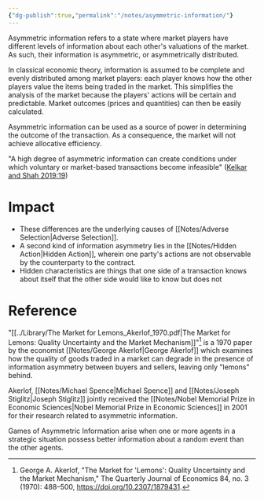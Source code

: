 ```yaml
---
{"dg-publish":true,"permalink":"/notes/asymmetric-information/"}
---
```



Asymmetric information refers to a state where market players have different levels of information about each other's valuations of the market. As such, their information is asymmetric, or asymmetrically distributed.

In classical economic theory, information is assumed to be complete and evenly distributed among market players: each player knows how the other players value the items being traded in the market. This simplifies the analysis of the market because the players' actions will be certain and predictable. Market outcomes (prices and quantities) can then be easily calculated.

Asymmetric information can be used as a source of power in determining the outcome of the transaction. As a consequence, the market will not achieve allocative efficiency.

"A high degree of asymmetric information can create conditions under which voluntary or market-based transactions become infeasible" ([Kelkar and Shah 2019:19](zotero://open-pdf/library/items/EW52ATBW?page=19))

# Impact
- These differences are the underlying causes of [[Notes/Adverse Selection\|Adverse Selection]].
- A second kind of information asymmetry lies in the [[Notes/Hidden Action\|Hidden Action]], wherein one party's actions are not observable by the counterparty to the contract.
- Hidden characteristics are things that one side of a transaction knows about itself that the other side would like to know but does not

# Reference
"[[../Library/The Market for Lemons_Akerlof_1970.pdf\|The Market for Lemons: Quality Uncertainty and the Market Mechanism]]"[^1] is a 1970 paper by the economist [[Notes/George Akerlof\|George Akerlof]] which examines how the quality of goods traded in a market can degrade in the presence of information asymmetry between buyers and sellers, leaving only "lemons" behind.

Akerlof, [[Notes/Michael Spence\|Michael Spence]] and [[Notes/Joseph Stiglitz\|Joseph Stiglitz]] jointly received the [[Notes/Nobel Memorial Prize in Economic Sciences\|Nobel Memorial Prize in Economic Sciences]] in 2001 for their research related to asymmetric information.

Games of Asymmetric Information arise when one or more agents in a strategic situation possess better information about a random event than the other agents.

[^1]: George A. Akerlof, "The Market for 'Lemons': Quality Uncertainty and the Market Mechanism," The Quarterly Journal of Economics 84, no. 3 (1970): 488–500, <https://doi.org/10.2307/1879431>.